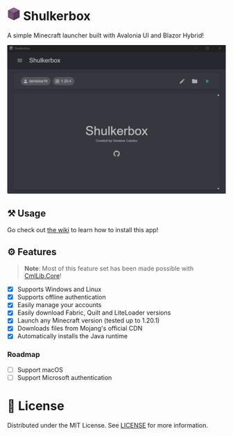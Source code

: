 <h1>
    <img src="docs/icon.png" alt="Icon" height="30">
    <span>Shulkerbox</span>
</h1>

A simple Minecraft launcher built with Avalonia UI and Blazor Hybrid!

![Demo](docs/demo.gif)

## ⚒️ Usage

Go check out [the wiki](https://github.com/dentolos19/Shulkerbox/wiki) to learn how to install this app!

## ⚙️ Features

> **Note**: Most of this feature set has been made possible with [CmlLib.Core](https://github.com/CmlLib/CmlLib.Core)!

- [x] Supports Windows and Linux
- [x] Supports offline authentication
- [x] Easily manage your accounts
- [x] Easily download Fabric, Quilt and LiteLoader versions
- [x] Launch any Minecraft version (tested up to 1.20.1)
- [x] Downloads files from Mojang's official CDN
- [x] Automatically installs the Java runtime

### Roadmap

- [ ] Support macOS
- [ ] Support Microsoft authentication

# 📜 License

Distributed under the MIT License. See [LICENSE](./LICENSE) for more information.